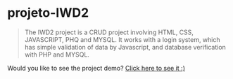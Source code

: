 # projeto-IWD2

> The IWD2 project is a CRUD project involving HTML, CSS, JAVASCRIPT, PHQ and MYSQL. It works with a login system, which has simple validation of data by Javascript, and database verification with PHP and MYSQL.

Would you like to see the project demo?
[Click here to see it :)](https://projeto-iwd-2.vercel.app/)
